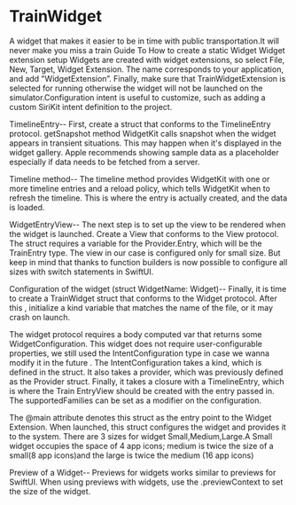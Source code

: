 # TrainWidget
A widget that makes it easier to be in time with public transportation.It will never make you miss a train
Guide To How to create a static Widget
Widget extension setup
Widgets are created with widget extensions, so select File, New, Target, Widget Extension. The name corresponds to your application, and add "WidgetExtension”.
Finally, make sure that TrainWidgetExtension is selected for running otherwise the widget will not be launched on the simulator.Configuration intent is useful to customize, such as adding a custom SiriKit intent definition to the project.

TimelineEntry--
First, create a  struct that conforms to the TimelineEntry protocol.
getSnapshot method
WidgetKit calls snapshot when the widget appears in transient situations. This may happen when it's displayed in the widget gallery. Apple recommends showing sample data as a placeholder especially if data needs to be fetched from a server.

Timeline method--
The timeline method provides WidgetKit with one or more timeline entries and a reload policy, which tells WidgetKit when to refresh the timeline. This is where the entry is actually created, and the data is loaded.

WidgetEntryView--
The next step is to set up the view to be rendered when the widget is launched. Create a View that conforms to the View protocol.
The struct requires a variable for the Provider.Entry, which will be the TrainEntry type. The view in our case  is configured only for small size. But keep in mind that thanks to function builders is now possible to configure all sizes with switch statements in SwiftUI.

Configuration of the widget (struct WidgetName: Widget)--
Finally, it is time to create a TrainWidget struct that conforms to the Widget protocol. After this , initialize a kind variable that matches the name of the file, or it may crash on launch.

The widget protocol requires a body computed var that returns some WidgetConfiguration. This widget does not require user-configurable properties, we still used the IntentConfiguration type in case we wanna modify it in the future . The IntentConfiguration takes a kind, which is defined in the struct. It also takes a provider, which was previously defined as the Provider struct. Finally, it takes a closure with a TimelineEntry, which is where the Train EntryView should be created with the entry passed in. The supportedFamilies can be set as a modifier on the configuration.

The @main attribute denotes this struct as the entry point to the Widget Extension. When launched, this struct configures the widget and provides it to the system.
There are 3 sizes for widget Small,Medium,Large.A Small widget occupies the space of 4 app icons; medium is twice the size of a small(8 app icons)and the large is twice the medium (16 app icons)

Preview of a Widget--
Previews for widgets works similar to previews for SwiftUI. When using previews with widgets, use the .previewContext to set the size of the widget.


